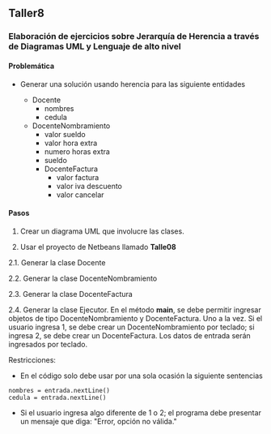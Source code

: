## Taller8

### Elaboración de ejercicios sobre Jerarquía de Herencia a través de Diagramas UML y Lenguaje de alto nivel

#### Problemática
* Generar una solución usando herencia para las siguiente entidades

  * Docente
    * nombres
    * cedula
  * DocenteNombramiento
    * valor sueldo
    * valor hora extra
    * numero horas extra
    * sueldo
    * DocenteFactura
      * valor factura
      * valor iva descuento
      * valor cancelar

#### Pasos


1. Crear un diagrama UML que involucre las clases.

2. Usar el proyecto de Netbeans llamado **Talle08**

  2.1. Generar la clase Docente

  2.2. Generar la clase DocenteNombramiento

  2.3. Generar la clase DocenteFactura

  2.4. Generar la clase Ejecutor. En el método **main**, se debe permitir ingresar objetos de tipo DocenteNombramiento y DocenteFactura. Uno a la vez. Si el usuario ingresa 1, se debe crear un DocenteNombramiento por teclado; si ingresa 2, se debe crear un DocenteFactura. Los datos de entrada serán ingresados por teclado.

  Restricciones:
  * En el código solo debe usar por una sola ocasión la siguiente sentencias
  ```
  nombres = entrada.nextLine()
  cedula = entrada.nextLine()
  ```

  * Si el usuario ingresa algo diferente de 1 o 2; el programa debe presentar un mensaje que diga: "Error, opción no válida."
